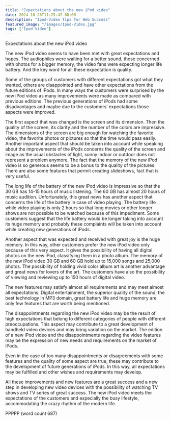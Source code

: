 ```yaml
---
title: "Expectations about the new iPod video"
date: 2024-10-26T11:25:47-08:00
description: "Ipod-Video Tips for Web Success"
featured_image: "/images/Ipod-Video.jpg"
tags: ["Ipod Video"]
---
```


Expectations about the new iPod video
      
      
The new iPod video seems to have been met with great expectations and hopes. The audiophiles were waiting for a better sound, those concerned with photos for a bigger memory, the video fans were expecting longer life battery. And the key word for all these expectation is quality.
      
Some of the groups of customers with different expectations got what they wanted, others are disappointed and have other expectations from the future editions of iPods. In many ways the customers were surprised by the new iPod video as many improvements were made as compared with previous editions. The previous generations of iPods had some disadvantages and maybe due to the customers’ expectations those aspects were improved. 
      
The first aspect that was changed is the screen and its dimension. Then the quality of the screen, its clarity and the number of the colors are impressive. The dimensions of the screen are big enough for watching the favorite video, the favorite photos or pictures so that the time would pass easily. Another important aspect that should be taken into account while speaking about the improvements of the iPods concerns the quality of the screen and image as the usual obstacles of light, sunny indoor or outdoor does not represent a problem anymore. The fact that the memory of the new iPod video is so generous seems to be a bonus to the quality of the pictures. There are also some features that permit creating slideshows, fact that is very useful.
        
The long life of the battery of the new iPod video is impressive so that the 30 GB has 14-15 hours of music listening. The 60 GB has almost 20 hours of music audition. Unfortunately, this great news has another aspect that concerns the life of the battery in case of video playing. The battery life while video playing is only 2 hours so that long movies or other longer shows are not possible to be watched because of this impediment. Some customers suggest that the life battery would be longer taking into account its huge memory and probably these complaints will be taken into account while creating new generations of iPods. 
	
Another aspect that was expected and received with great joy is the huge memory. In this way, other customers prefer the new iPod video only because of this very aspect. It gives the possibility of having all digital photos on the new iPod, classifying them in a photo album. The memory of the new iPod video 30 GB and 60 GB hold up to 15,000 songs and 25,000 photos. The possibility of holding vivid color album art is another advantage and great news for lovers of the art. The customers have also the possibility of viewing and reviewing up to 150 hours of digital video. 
	
The new features may satisfy almost all requirements and may meet almost all expectations. Digital entertainment, the superior quality of the sound, the best technology in MP3 domain, great battery life and huge memory are only few features that are worth being mentioned. 
	
The disappointments regarding the new iPod video may be the result of high expectations that belong to different categories of people with different preoccupations. This aspect may contribute to a great development of handheld video devices and may bring variation on the market. The edition of a new iPod video and the disappointments regarding the video features may be the expression of new needs and requirements on the market of iPods.
	
Even in the case of too many disappointments or disagreements with some features and the quality of some aspect are true, these may contribute to the development of future generations of iPods. In this way, all expectations may be fulfilled and other wishes and requirements may develop. 
	
All these improvements and new features are a great success and a new step in developing new video devices with the possibility of watching TV shows and TV series of great success. The new iPod video meets the expectations of the customers and especially the busy lifestyle, accommodating the crazy rhythm of the modern life. 

PPPPP
(word count 687)



